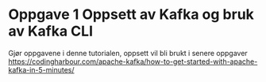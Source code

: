 # Oppgave 1 Oppsett av Kafka og bruk av Kafka CLI

Gjør oppgavene i denne tutorialen, oppsett vil bli brukt i senere oppgaver
https://codingharbour.com/apache-kafka/how-to-get-started-with-apache-kafka-in-5-minutes/